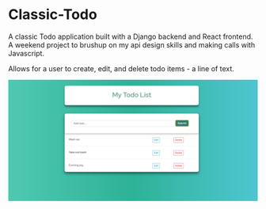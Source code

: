 # Classic-Todo

A classic Todo application built with a Django backend and React frontend. A weekend project to brushup on my api design skills and making calls with Javascript. 

Allows for a user to create, edit, and delete todo items - a line of text.  

![Screenshot](./snippet.PNG)
